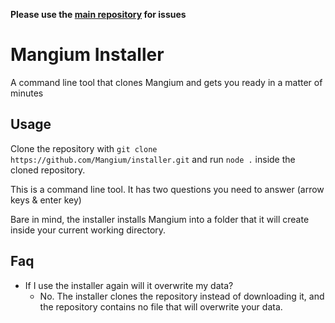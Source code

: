 **Please use the [main repository](https://github.com/Mangium/mangium/issues) for issues**

# Mangium Installer
A command line tool that clones Mangium and gets you ready in a matter of minutes

## Usage
Clone the repository with `git clone https://github.com/Mangium/installer.git` and run `node .` inside the cloned repository.

This is a command line tool. It has two questions you need to answer (arrow keys & enter key)

Bare in mind, the installer installs Mangium into a folder that it will create inside your current working directory.

## Faq
 - If I use the installer again will it overwrite my data?
    - No. The installer clones the repository instead of downloading it, and the repository contains no file that will overwrite your data.
